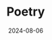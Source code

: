 ---
title: 'Poetry'
date: 2024-08-06
type: landing
reading_time: false
show_date: false

design:
  # Default section spacing
  spacing: "6rem"

sections:
  - block: collection
    content:
      title: Talks
      filters:
        folders:
          - poetry
    design:
      view: card
---